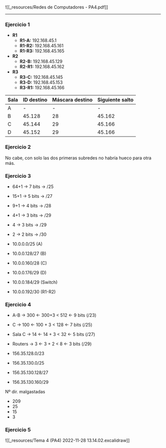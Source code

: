 
![[_resources/Redes de Computadores - PA4.pdf]]

---

### Ejercicio 1
- **R1**
	- **R1-A:** 192.168.45.1
	- **R1-R2:** 192.168.45.161
	- **R1-R3:** 192.168.45.165
- **R2**
	- **R2-B:** 192.168.45.129
	- **R2-R1:** 192.168.45.162
- **R3**
	- **R3-C:** 192.168.45.145
	- **R3-D:** 192.168.45.153
	- **R3-R1:** 192.168.45.166

| Sala | ID destino | Máscara destino | Siguiente salto |
| ---- | ---------- | --------------- | --------------- |
| A    | -          | -               | -               |
| B    | 45.128     | 28              | 45.162          |
| C    | 45.144     | 29              | 45.166          |
| D    | 45.152     | 29              | 45.166          |

### Ejercicio 2
No cabe, con solo las dos primeras subredes no habría hueco para otra más.

### Ejercicio 3
- 64+1 → 7 bits → /25
- 15+1 → 5 bits → /27
- 9+1 → 4 bits → /28
- 4+1 → 3 bits → /29
- 4 → 3 bits → /29
- 2 → 2 bits → /30

- 10.0.0.0/25 (A)
- 10.0.0.128/27 (B)
- 10.0.0.160/28 (C)
- 10.0.0.176/29 (D)
- 10.0.0.184/29 (Switch)
- 10.0.0.192/30 (R1-R2)

### Ejercicio 4
- A-B → 300 ← 300+3 < 512 ← 9 bits (/23)
- C → 100 ← 100 + 3 < 128 ← 7 bits (/25)
- Sala C → 14 ← 14 + 3 < 32 ← 5 bits (/27)
- Routers → 3 ← 3 + 2 < 8 ← 3 bits (/29)

- 156.35.128.0/23
- 156.35.130.0/25
- 156.35.130.128/27
- 156.35.130.160/29

Nº dir. malgastadas
- 209
- 25
- 15
- 3

### Ejercicio 5
![[_resources/Tema 4 (PA4) 2022-11-28 13.14.02.excalidraw]]